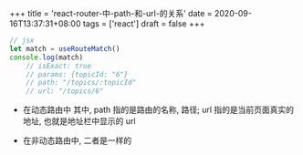 +++
title = 'react-router-中-path-和-url-的关系'
date = 2020-09-16T13:37:31+08:00
tags = ['react']
draft = false
+++

```jsx
// jsx
let match = useRouteMatch()
console.log(match)
    // isExact: true
    // params: {topicId: "6"}
    // path: "/topics/:topicId"
    // url: "/topics/6"
```

- 在动态路由中
其中, path 指的是路由的名称, 路径;
url 指的是当前页面真实的地址, 也就是地址栏中显示的 url

- 在非动态路由中, 二者是一样的
